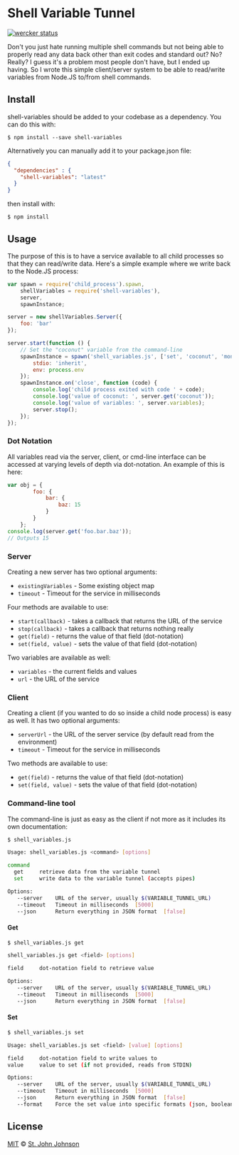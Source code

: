 # Shell Variable Tunnel
[![wercker status](https://app.wercker.com/status/e83ceea5fa3f0317c0f05b637590b9ef/m "wercker status")](https://app.wercker.com/project/bykey/e83ceea5fa3f0317c0f05b637590b9ef)

Don't you just hate running multiple shell commands but not being able to properly read any data back other than exit codes and standard out?  No?  Really?  I guess it's a problem most people don't have, but I ended up having.  So I wrote this simple client/server system to be able to read/write variables from Node.JS to/from shell commands.

## Install

shell-variables should be added to your codebase as a dependency.  You can do this with:

``` shell
$ npm install --save shell-variables
```

Alternatively you can manually add it to your package.json file:

``` json
{
  "dependencies" : {
    "shell-variables": "latest"
  }
}
```

then install with:

``` shell
$ npm install
```

## Usage

The purpose of this is to have a service available to all child processes so that they can read/write data.  Here's a simple example where we write back to the Node.JS process:

```JavaScript
var spawn = require('child_process').spawn,
    shellVariables = require('shell-variables'),
    server,
    spawnInstance;

server = new shellVariables.Server({
    foo: 'bar'
});

server.start(function () {
    // Set the "coconut" variable from the command-line
    spawnInstance = spawn('shell_variables.js', ['set', 'coconut', 'monkey'], {
        stdio: 'inherit',
        env: process.env
    });
    spawnInstance.on('close', function (code) {
        console.log('child process exited with code ' + code);
        console.log('value of coconut: ', server.get('coconut'));
        console.log('value of variables: ', server.variables);
        server.stop();
    });
});
```

### Dot Notation

All variables read via the server, client, or cmd-line interface can be accessed at varying levels of depth via dot-notation.  An example of this is here:

```JavaScript
var obj = {
        foo: {
            bar: {
                baz: 15
            }
        }
    };
console.log(server.get('foo.bar.baz'));
// Outputs 15
```

### Server

Creating a new server has two optional arguments:
 - `existingVariables` - Some existing object map
 - `timeout` - Timeout for the service in milliseconds

Four methods are available to use:
 - `start(callback)` - takes a callback that returns the URL of the service
 - `stop(callback)` - takes a callback that returns nothing really
 - `get(field)` - returns the value of that field (dot-notation)
 - `set(field, value)` - sets the value of that field (dot-notation)

Two variables are available as well:
 - `variables` - the current fields and values
 - `url` - the URL of the service

### Client

Creating a client (if you wanted to do so inside a child node process) is easy as well.  It has two optional arguments:
 - `serverUrl` - the URL of the server service (by default read from the environment)
 - `timeout` - Timeout for the service in milliseconds

Two methods are available to use:
 - `get(field)` - returns the value of that field (dot-notation)
 - `set(field, value)` - sets the value of that field (dot-notation)

### Command-line tool

The command-line is just as easy as the client if not more as it includes its own documentation:

``` bash
$ shell_variables.js

Usage: shell_variables.js <command> [options]

command
  get     retrieve data from the variable tunnel
  set     write data to the variable tunnel (accepts pipes)

Options:
   --server    URL of the server, usually $(VARIABLE_TUNNEL_URL)
   --timeout   Timeout in milliseconds  [5000]
   --json      Return everything in JSON format  [false]
```

#### Get

``` bash
$ shell_variables.js get

shell_variables.js get <field> [options]

field     dot-notation field to retrieve value

Options:
   --server    URL of the server, usually $(VARIABLE_TUNNEL_URL)
   --timeout   Timeout in milliseconds  [5000]
   --json      Return everything in JSON format  [false]
```
#### Set

``` bash
$ shell_variables.js set

Usage: shell_variables.js set <field> [value] [options]

field     dot-notation field to write values to
value     value to set (if not provided, reads from STDIN)

Options:
   --server    URL of the server, usually $(VARIABLE_TUNNEL_URL)
   --timeout   Timeout in milliseconds  [5000]
   --json      Return everything in JSON format  [false]
   --format    Force the set value into specific formats (json, boolean, float, integer, string)  [string]

```
## License

[MIT](http://opensource.org/licenses/MIT) © [St. John Johnson](http://stjohnjohnson.com)
